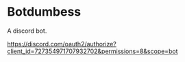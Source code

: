 # Botdumbess

A discord bot.

https://discord.com/oauth2/authorize?client_id=727354971707932702&permissions=8&scope=bot
